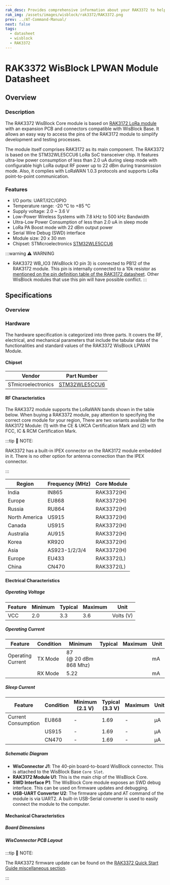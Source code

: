 ```yaml
---
rak_desc: Provides comprehensive information about your RAK3372 to help you use it. This information includes technical specifications, characteristics, and requirements, and it also discusses the device components.
rak_img: /assets/images/wisblock/rak3372/RAK3372.png
prev: ../AT-Command-Manual/
next: false
tags:
  - datasheet
  - wisblock
  - RAK3372
---
```


# RAK3372 WisBlock LPWAN Module Datasheet

## Overview

### Description

The RAK3372 WisBlock Core module is based on [RAK3172 LoRa module](https://docs.rakwireless.com/Product-Categories/WisDuo/RAK3172-Module/Datasheet/) with an expansion PCB and connectors compatible with WisBlock Base. It allows an easy way to access the pins of the RAK3172 module to simplify development and testing processes.

The module itself comprises RAK3172 as its main component. The RAK3372 is based on the STM32WLE5CCU6 LoRa SoC transceiver chip. It features ultra-low power consumption of less than 2.0&nbsp;uA during sleep mode with configurable high LoRa output RF power up to 22&nbsp;dBm during transmission mode. Also, it complies with LoRaWAN 1.0.3 protocols and supports LoRa point-to-point communication.


### Features

- I/O ports: UART/I2C/GPIO
- Temperature range: -20&nbsp;°C to +85&nbsp;°C
- Supply voltage: 2.0 ~ 3.6&nbsp;V
- Low-Power Wireless Systems with 7.8&nbsp;kHz to 500&nbsp;kHz Bandwidth
- Ultra-Low Power Consumption of less than 2.0&nbsp;uA in sleep mode
- LoRa PA Boost mode with 22&nbsp;dBm output power
- Serial Wire Debug (SWD) interface
- Module size: 20 x 30&nbsp;mm
- Chipset: STMicroelectronics [STM32WLE5CCU6](https://www.st.com/resource/en/datasheet/stm32wle5cc.pdf)

:::warning ⚠️ WARNING
- RAK3372 WB_IO3 (WisBlock IO pin 3) is connected to PB12 of the RAK3172 module. This pin is internally connected to a 10k resistor as [mentioned on the pin definition table of the RAK3172 datasheet](https://docs.rakwireless.com/Product-Categories/WisDuo/RAK3172-Module/Datasheet/#pin-definition). Other WisBlock modules that use this pin will have possible conflict.
:::

## Specifications

### Overview

<rk-img
  src="/assets/images/wisblock/rak3372/datasheet/rak3372-mounted.png"
  width="45%"
  caption="RAK3372 Mounted in WisBlock Base"
/>

<rk-img
  src="/assets/images/wisblock/rak3372/datasheet/rak3372-parts.png"
  width="40%"
  caption="RAK3372 WisBlock Core Parts"
/>

### Hardware

The hardware specification is categorized into three parts. It covers the RF, electrical, and mechanical parameters that include the tabular data of the functionalities and standard values of the RAK3372 WisBlock LPWAN Module.

#### Chipset

| Vendor             | Part Number                                                               |
| ------------------ | ------------------------------------------------------------------------- |
| STmicroelectronics | [STM32WLE5CCU6](https://www.st.com/resource/en/datasheet/stm32wle5cc.pdf) |

#### RF Characteristics

The RAK3372 module supports the LoRaWAN bands shown in the table below. When buying a RAK3372 module, pay attention to specifying the correct core module for your region, There are two variants available for the RAK3172 Module: (1) with the CE & UKCA Certification Mark and (2) with FCC, IC & RCM Certification Mark.

:::tip 📝 NOTE:

RAK3372 has a built-in IPEX connector on the RAK3172 module embedded in it. There is no other option for antenna connection than the IPEX connector.

:::

| Region        | Frequency (MHz) | Core Module |
| ------------- | --------------- | ----------- |
| India         | IN865           | RAK3372(H)  |
| Europe        | EU868           | RAK3372(H)  |
| Russia        | RU864           | RAK3372(H)  |
| North America | US915           | RAK3372(H)  |
| Canada        | US915           | RAK3372(H)  |
| Australia     | AU915           | RAK3372(H)  |
| Korea         | KR920           | RAK3372(H)  |
| Asia          | AS923-1/2/3/4   | RAK3372(H)  |
| Europe        | EU433           | RAK3372(L)  |
| China         | CN470           | RAK3372(L)  |

#### Electrical Characteristics

##### Operating Voltage

| Feature | Minimum | Typical | Maximum | Unit      |
| ------- | ------- | ------- | ------- | --------- |
| VCC     | 2.0     | 3.3     | 3.6     | Volts (V) |


##### Operating Current

| Feature           | Condition | Minimum                              | Typical | Maximum | Unit |
| ----------------- | --------- | ------------------------------------ | ------- | ------- | ---- |
| Operating Current | TX Mode   | 87 (@&nbsp;20&nbsp;dBm 868&nbsp;Mhz) |         |         | mA   |
|                   | RX Mode   | 5.22                                 |         |         | mA   |

##### Sleep Current

| Feature             | Condition | Minimum (2.1&nbsp;V) | Typical (3.3&nbsp;V) | Maximum | Unit |
| ------------------- | --------- | -------------------- | -------------------- | ------- | ---- |
| Current Consumption | EU868     | -                    | 1.69                 | -       | μA   |
|                     | US915     | -                    | 1.69                 | -       | μA   |
|                     | CN470     | -                    | 1.69                 | -       | μA   |

##### Schematic Diagram

<rk-img
  src="/assets/images/wisblock/rak3372/datasheet/schematic.png"
  width="100%"
  caption="RAK3372 Schematic Diagram"
/>

- **WisConnector J1**: The 40-pin board-to-board WisBlock connector. This is attached to the WisBlock Base `Core Slot`.
- **RAK3172 Module U1**: This is the main chip of the WisBlock Core.
- **SWD Interface P1**: The WisBlock Core module exposes an SWD debug interface. This can be used on firmware updates and debugging.
- **USB-UART Converter U2**: The firmware update and AT command of the module is via UART2. A built-in USB-Serial converter is used to easily connect the module to the computer.


#### Mechanical Characteristics

##### Board Dimensions

<rk-img
  src="/assets/images/wisblock/rak3372/datasheet/board-dimensions.png"
  width="25%"
  caption="Mechanical Dimensions"
/>

##### WisConnector PCB Layout

<rk-img
  src="/assets/images/wisblock/rak3372/datasheet/FxxS1003K6M.png"
  width="100%"
  caption="WisConnector PCB footprint and recommendations"
/>

:::tip 📝 NOTE:

The RAK3372 firmware update can be found on the [RAK3372 Quick Start Guide miscellaneous section](/Product-Categories/WisBlock/RAK3372/Quickstart/#upgrading-the-firmware).

:::
